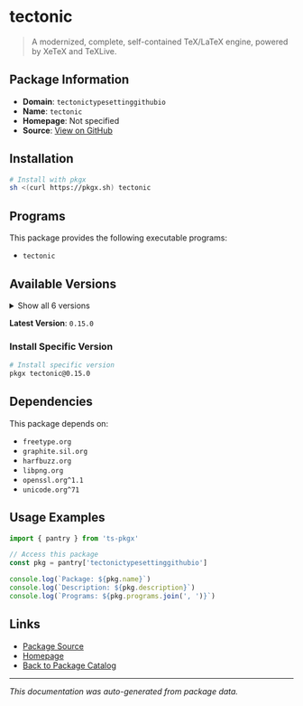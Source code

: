 # tectonic

> A modernized, complete, self-contained TeX/LaTeX engine, powered by XeTeX and TeXLive.

## Package Information

- **Domain**: `tectonictypesettinggithubio`
- **Name**: `tectonic`
- **Homepage**: Not specified
- **Source**: [View on GitHub](https://github.com/pkgxdev/pantry/tree/main/projects/tectonic-typesetting.github.io/package.yml)

## Installation

```bash
# Install with pkgx
sh <(curl https://pkgx.sh) tectonic
```

## Programs

This package provides the following executable programs:

- `tectonic`

## Available Versions

<details>
<summary>Show all 6 versions</summary>

- `0.15.0`, `0.14.1`, `0.14.0`, `0.13.1`, `0.13.0`
- `0.12.0`

</details>

**Latest Version**: `0.15.0`

### Install Specific Version

```bash
# Install specific version
pkgx tectonic@0.15.0
```

## Dependencies

This package depends on:

- `freetype.org`
- `graphite.sil.org`
- `harfbuzz.org`
- `libpng.org`
- `openssl.org^1.1`
- `unicode.org^71`

## Usage Examples

```typescript
import { pantry } from 'ts-pkgx'

// Access this package
const pkg = pantry['tectonictypesettinggithubio']

console.log(`Package: ${pkg.name}`)
console.log(`Description: ${pkg.description}`)
console.log(`Programs: ${pkg.programs.join(', ')}`)
```

## Links

- [Package Source](https://github.com/pkgxdev/pantry/tree/main/projects/tectonic-typesetting.github.io/package.yml)
- [Homepage](#)
- [Back to Package Catalog](../package-catalog.md)

---

*This documentation was auto-generated from package data.*
